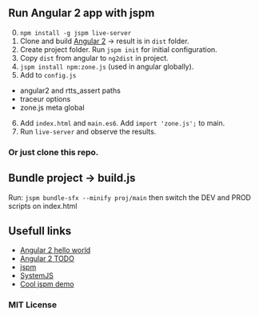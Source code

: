 ## Run Angular 2 app with jspm
0. `npm install -g jspm live-server`
1. Clone and build [Angular 2](https://github.com/angular/angular) -> result is in `dist` folder.
2. Create project folder. Run `jspm init` for initial configuration.
3. Copy `dist` from angular to `ng2dist` in project.
4. `jspm install npm:zone.js` (used in angular globally).
5. Add to `config.js`
 * angular2 and rtts_assert paths
 * traceur options
 * zone.js meta global
6. Add `index.html` and `main.es6`. Add `import 'zone.js';` to main.
7. Run `live-server` and observe the results.

### Or just clone this repo.

## Bundle project -> build.js 
Run: `jspm bundle-sfx --minify proj/main`
then switch the DEV and PROD scripts on index.html

## Usefull links
- [Angular 2 hello world](https://github.com/angular/angular/tree/master/modules/examples/src/hello_world)
- [Angular 2 TODO](https://github.com/davideast/ng2do)
- [jspm](https://github.com/jspm/jspm-cli/)
- [SystemJS](https://github.com/systemjs/systemjs)
- [Cool jspm demo](https://github.com/geelen/loopgifs)

### MIT License

